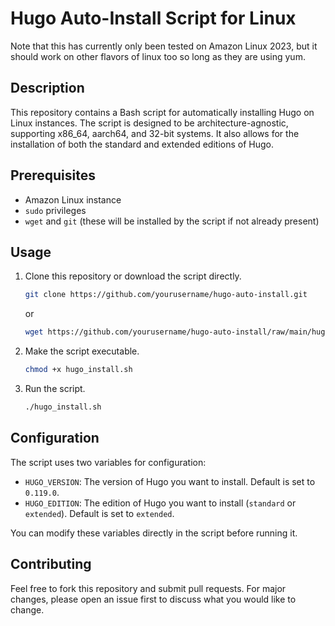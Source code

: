 # Hugo Auto-Install Script for Linux

Note that this has currently only been tested on Amazon Linux 2023, but it should work on other flavors of linux too so long as they are using yum.

## Description

This repository contains a Bash script for automatically installing Hugo on Linux instances. The script is designed to be architecture-agnostic, supporting x86_64, aarch64, and 32-bit systems. It also allows for the installation of both the standard and extended editions of Hugo.

## Prerequisites

- Amazon Linux instance
- `sudo` privileges
- `wget` and `git` (these will be installed by the script if not already present)

## Usage

1. Clone this repository or download the script directly.
    ```bash
    git clone https://github.com/yourusername/hugo-auto-install.git
    ```
    or
    ```bash
    wget https://github.com/yourusername/hugo-auto-install/raw/main/hugo_install.sh
    ```

2. Make the script executable.
    ```bash
    chmod +x hugo_install.sh
    ```

3. Run the script.
    ```bash
    ./hugo_install.sh
    ```

## Configuration

The script uses two variables for configuration:

- `HUGO_VERSION`: The version of Hugo you want to install. Default is set to `0.119.0`.
- `HUGO_EDITION`: The edition of Hugo you want to install (`standard` or `extended`). Default is set to `extended`.

You can modify these variables directly in the script before running it.

## Contributing

Feel free to fork this repository and submit pull requests. For major changes, please open an issue first to discuss what you would like to change.
